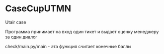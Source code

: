 # CaseCupUTMN
Utair case

Программа принимает на вход один тикет и выдает оценку менеджеру за один диалог

check/main.py/main - эта функция считает конечные баллы